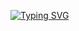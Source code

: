 <a href="https://git.io/typing-svg"><img src="https://readme-typing-svg.demolab.com?font=Fira+Code&pause=1000&color=9A08F7&multiline=true&width=750&height=200&lines=Welcome+to+my+Github.;I+am+currently+enrolled+as+a+student+in+ALX+SE%2C+cohort+13.;I+am++transitioning+from+my+previous+experience+in+marketing+;and+support+roles+to+pursue+a+career+in+software+engineering." alt="Typing SVG" /></a>

<!---
Arewa01/Arewa01 is a ✨ special ✨ repository because its `README.md` (this file) appears on your GitHub profile.
You can click the Preview link to take a look at your changes.
--->

